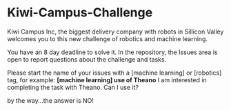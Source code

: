 # Kiwi-Campus-Challenge
Kiwi Campus Inc, the biggest delivery company with robots in Sillicon Valley welcomes you to this new challenge of robotics and machine learning. 

You have an 8 day deadline to solve it. In the repository, the Issues area is open to report questions about the challenge and tasks.

Please start the name of your issues with a [machine learning] or [robotics] tag, for example:
**[machine learning] use of Theano**
I am interested in completing the task with Theano. Can I use it?


by the way...the answer is NO!
